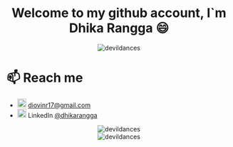 <!--
**devildances/devildances** is a ✨ _special_ ✨ repository because its `README.md` (this file) appears on your GitHub profile.
-->
<h1 align="center">Welcome to my github account, I`m Dhika Rangga 😄</h1>
<p align="center">
    <img src="https://komarev.com/ghpvc/?username=devildances&color=blue&style=plastic" alt="devildances" />
</p>

# 📫 Reach me
- <img src="https://img.icons8.com/color/48/000000/gmail.png" alt="mail" width="20" height="20"/> [diovinr17@gmail.com](mailto:diovinr17@gmail.com)
- <img src="https://img.icons8.com/color/48/000000/linkedin.png" alt="linkedin" width="20" height="20"/> LinkedIn [@dhikarangga](https://www.linkedin.com/in/dhika-rangga-b705a110b/)

<p align="center">
    <img src="https://github-readme-stats.vercel.app/api?username=devildances&show_icons=true" alt="devildances" /><br>
    <img src="https://github-readme-stats.vercel.app/api/top-langs/?username=devildances&layout=compact" alt="devildances" />
</p>